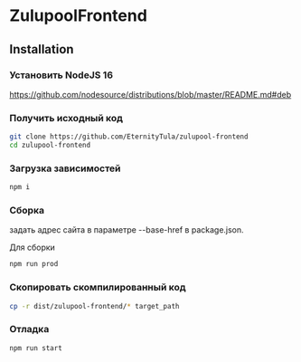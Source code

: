 # ZulupoolFrontend

## Installation

### Установить NodeJS 16
https://github.com/nodesource/distributions/blob/master/README.md#deb

### Получить исходный код

```bash
git clone https://github.com/EternityTula/zulupool-frontend
cd zulupool-frontend
```

### Загрузка зависимостей

```bash
npm i
```

### Сборка

задать адрес сайта в параметре --base-href в package.json.

Для сборки

```bash
npm run prod
```

### Скопировать скомпилированный код

```bash
cp -r dist/zulupool-frontend/* target_path
```

### Отладка

```bash
npm run start

```
